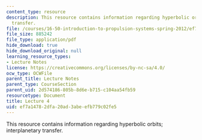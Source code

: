 ```yaml
---
content_type: resource
description: This resource contains information regarding hyperbolic orbits; interplanetary
  transfer.
file: /courses/16-50-introduction-to-propulsion-systems-spring-2012/ef7a14782dfa20ad3abeefb779c02fe5_MIT16_50S12_lec4.pdf
file_size: 885242
file_type: application/pdf
hide_download: true
hide_download_original: null
learning_resource_types:
- Lecture Notes
license: https://creativecommons.org/licenses/by-nc-sa/4.0/
ocw_type: OCWFile
parent_title: Lecture Notes
parent_type: CourseSection
parent_uid: 2d574186-805b-8d6e-b715-c104aa54fb59
resourcetype: Document
title: Lecture 4
uid: ef7a1478-2dfa-20ad-3abe-efb779c02fe5
---
```

This resource contains information regarding hyperbolic orbits; interplanetary transfer.